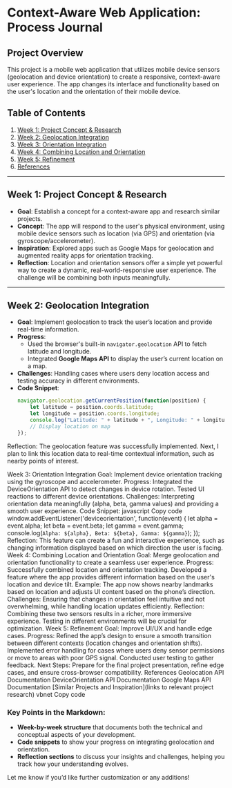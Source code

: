 # Context-Aware Web Application: Process Journal

## Project Overview
This project is a mobile web application that utilizes mobile device sensors (geolocation and device orientation) to create a responsive, context-aware user experience. The app changes its interface and functionality based on the user's location and the orientation of their mobile device.

## Table of Contents
1. [Week 1: Project Concept & Research](#week-1-project-concept--research)
2. [Week 2: Geolocation Integration](#week-2-geolocation-integration)
3. [Week 3: Orientation Integration](#week-3-orientation-integration)
4. [Week 4: Combining Location and Orientation](#week-4-combining-location-and-orientation)
5. [Week 5: Refinement](#week-5-refinement)
6. [References](#references)

---

## Week 1: Project Concept & Research
- **Goal**: Establish a concept for a context-aware app and research similar projects.
- **Concept**: The app will respond to the user's physical environment, using mobile device sensors such as location (via GPS) and orientation (via gyroscope/accelerometer).
- **Inspiration**: Explored apps such as Google Maps for geolocation and augmented reality apps for orientation tracking.
- **Reflection**: Location and orientation sensors offer a simple yet powerful way to create a dynamic, real-world-responsive user experience. The challenge will be combining both inputs meaningfully.

---

## Week 2: Geolocation Integration
- **Goal**: Implement geolocation to track the user’s location and provide real-time information.
- **Progress**: 
  - Used the browser's built-in `navigator.geolocation` API to fetch latitude and longitude.
  - Integrated **Google Maps API** to display the user’s current location on a map.
- **Challenges**: Handling cases where users deny location access and testing accuracy in different environments.
- **Code Snippet**:
  ```javascript
  navigator.geolocation.getCurrentPosition(function(position) {
      let latitude = position.coords.latitude;
      let longitude = position.coords.longitude;
      console.log("Latitude: " + latitude + ", Longitude: " + longitude);
      // Display location on map
  });
Reflection: The geolocation feature was successfully implemented. Next, I plan to link this location data to real-time contextual information, such as nearby points of interest.

Week 3: Orientation Integration
Goal: Implement device orientation tracking using the gyroscope and accelerometer.
Progress:
Integrated the DeviceOrientation API to detect changes in device rotation.
Tested UI reactions to different device orientations.
Challenges: Interpreting orientation data meaningfully (alpha, beta, gamma values) and providing a smooth user experience.
Code Snippet:
javascript
Copy code
window.addEventListener('deviceorientation', function(event) {
    let alpha = event.alpha;
    let beta = event.beta;
    let gamma = event.gamma;
    console.log(`Alpha: ${alpha}, Beta: ${beta}, Gamma: ${gamma}`);
});
Reflection: This feature can create a fun and interactive experience, such as changing information displayed based on which direction the user is facing.
Week 4: Combining Location and Orientation
Goal: Merge geolocation and orientation functionality to create a seamless user experience.
Progress:
Successfully combined location and orientation tracking.
Developed a feature where the app provides different information based on the user's location and device tilt.
Example: The app now shows nearby landmarks based on location and adjusts UI content based on the phone’s direction.
Challenges: Ensuring that changes in orientation feel intuitive and not overwhelming, while handling location updates efficiently.
Reflection: Combining these two sensors results in a richer, more immersive experience. Testing in different environments will be crucial for optimization.
Week 5: Refinement
Goal: Improve UI/UX and handle edge cases.
Progress:
Refined the app’s design to ensure a smooth transition between different contexts (location changes and orientation shifts).
Implemented error handling for cases where users deny sensor permissions or move to areas with poor GPS signal.
Conducted user testing to gather feedback.
Next Steps: Prepare for the final project presentation, refine edge cases, and ensure cross-browser compatibility.
References
Geolocation API Documentation
DeviceOrientation API Documentation
Google Maps API Documentation
[Similar Projects and Inspiration](links to relevant project research)
vbnet
Copy code

### Key Points in the Markdown:
- **Week-by-week structure** that documents both the technical and conceptual aspects of your development.
- **Code snippets** to show your progress on integrating geolocation and orientation.
- **Reflection sections** to discuss your insights and challenges, helping you track how your understanding evolves.

Let me know if you’d like further customization or any additions!






